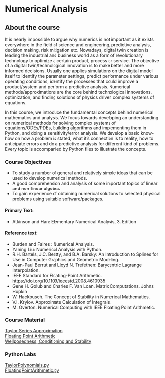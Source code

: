 # Numerical Analysis

## About the course
It is nearly impossible to argue why numerics is not important as it exists everywhere in the field of science and engineering, predictive analysis, decision making, risk mitigation etc. Nowadays, digital twin creation is leading the industrial and business world as a form of revolutionary technology to optimize a certain product, process or
service. The objective of a digital twin/technological innovation is to make better and more informed decisions. Usually one applies simulations on the digital model itself to identify the parameter settings, predict performance under various operating conditions, identify the processes that could improve a product/system and perform a
predictive analysis. Numerical methods/approximations are the core behind technological innovations, optimization, and finding solutions of physics driven complex systems of equations.

In this course, we introduce the fundamental concepts behind numerical mathematics and analysis. We focus towards developing an understanding on numerical methods for solving complex systems of equations/ODEs/PDEs, building algorithms and implementing them in Python, and doing a sensitivity/error analysis. We develop a basic know-how on how a problem is stated, what it’s connection is to reality, how to anticipate errors and do a predictive analysis for different kind of problems. Every topic is accompanied by Python files to illustrate the concepts.

### Course Objectives
- To study a number of general and relatively simple ideas that can be used to develop numerical methods.
- A good comprehension and analysis of some important topics of linear and non-linear algebra.
- To gain experience of obtaining numerical solutions to selected physical problems using suitable
software/packages.

#### Primary Text:
- Atkinson and Han: Elementary Numerical Analysis, 3. Edition

#### Reference text:
- Burden and Faires : Numerical Analysis.
- Yaning Liu: Numerical Analysis with Python.
- R.H. Bartels, J.C. Beatty, and B.A. Barsky: An Introduction to Splines for Use in Computer Graphics and Geometric Modeling.
- Jean-Paul Berrut and Lloyd N. Trefethen: Barycentric Lagrange Interpolation.
- IEEE Standard for Floating-Point Arithmetic. https://doi.org/10.1109/ieeestd.2008.4610935
- Gene H. Golub and Charles F. Van Loan. Matrix Computations. Johns Hopkin
- W. Hackbusch. The Concept of Stability in Numerical Mathematics.
- V.I. Krylov. Approximate Calculation of Integrals.
- M. Overton. Numerical Computing with IEEE Floating Point Arithmetic.

### Course Material
[Taylor Series Approximation](/teaching/numerical_analysis/TaylorSeries.pdf)<br />
[Floating Point Arithmetic](/teaching/numerical_analysis/lecture_notes/FloatingPointArithmetic.pdf)<br />
[Wellposedness, Conditioning and Stability](/teaching/numerical_analysis/WCStability.pdf)<br />


### Python Labs

[TaylorPolynomials.py](/teaching/numerical_analysis/python_labs/TaylorPolynomials.py)<br />
[FloatingPointArithmetic.py](/teaching/numerical_analysis/python_labs/FloatingPointArithmetic.py)<br />


